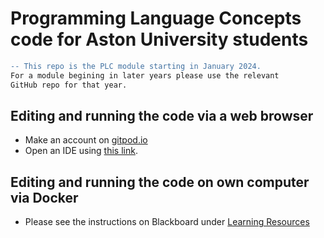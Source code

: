 # Programming Language Concepts code for Aston University students
```diff
-- This repo is the PLC module starting in January 2024.
For a module begining in later years please use the relevant
GitHub repo for that year.
```
## Editing and running the code via a web browser

- Make an account on [gitpod.io](https://gitpod.io)
- Open an IDE using [this link](https://gitpod.io/#https://github.com/hassanaqeelkhan/PLC2022_test).

## Editing and running the code on own computer via Docker

- Please see the instructions on Blackboard under [Learning Resources](https://vle.aston.ac.uk/webapps/blackboard/content/listContentEditable.jsp?content_id=_2383294_1&course_id=_36175_1&mode=reset)
